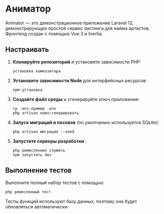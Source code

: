 # Аниматор

Animator — это демонстрационное приложение Laravel 12, демонстрирующее простой сервис листинга для найма артистов. Фронтенд создан с помощью Vue 3 и Inertia.

## Настраивать

1. **Клонируйте репозиторий** и установите зависимости PHP:
 
   ```баш
   установка композитора
   ```
2. **Установите зависимости Node** для интерфейсных ресурсов:
 
   ```баш
   npm-установка
   ```
3. **Создайте файл среды** и сгенерируйте ключ приложения:
 
   ```баш
   cp .env.пример .env
   php artisan ключ:генерировать
   ```
4. **Запуск миграций и посевов** (по умолчанию используется SQLite):
 
   ```баш
   php artisan миграция --seed
   ```
5. **Запустите серверы разработки** :
 
   ```баш
   php ремесленник служить
   npm запустить dev
   ```

## Выполнение тестов

Выполните полный набор тестов с помощью:

```баш
php ремесленный тест
```

Тесты функций используют базу данных, поэтому она будет обновляться автоматически.
